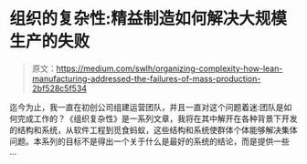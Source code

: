 # 组织的复杂性:精益制造如何解决大规模生产的失败

> 原文：<https://medium.com/swlh/organizing-complexity-how-lean-manufacturing-addressed-the-failures-of-mass-production-2bf528c5f534>

迄今为止，我一直在初创公司组建运营团队，并且一直对这个问题着迷:团队是如何完成工作的？《组织复杂性》是一系列文章，我将在其中解开在各种背景下开发的结构和系统，从软件工程到觅食蚂蚁，这些结构和系统使群体个体能够解决集体问题。本系列的目标不是得出一个关于什么是最好的系统的结论，而是提供一些 …